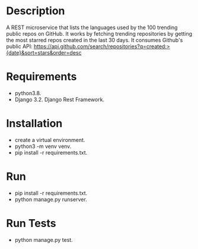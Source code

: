 # Description
A REST microservice that lists the languages used by the 100 trending public repos on GitHub. It works by fetching trending repositories by getting the most starred repos created in the last 30 days. It consumes Github's public API: https://api.github.com/search/repositories?q=created:>{date}&sort=stars&order=desc

# Requirements
- python3.8.
- Django 3.2.
 Django Rest Framework.

# Installation
- create a virtual environment.
- python3 -m venv venv.
- pip install -r requirements.txt.

# Run
- pip install -r requirements.txt.
- python manage.py runserver.

# Run Tests
- python manage.py test.

